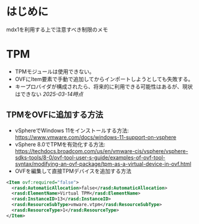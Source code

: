 
# はじめに
mdx1を利用する上で注意すべき制限のメモ

# TPM
- TPMモジュールは使用できない。
- OVFにItem要素で手動で追加してからインポートしようとしても失敗する。
- キープロバイダが構成されたら、将来的に利用できる可能性はあるが、現状はできない _2025-03-14時点_

## TPMをOVFに追加する方法
- vSphereでWindows 11をインストールする方法: https://www.vmware.com/docs/windows-11-support-on-vsphere
- vSphere 8.0でTPMを有効化する方法: https://techdocs.broadcom.com/us/en/vmware-cis/vsphere/vsphere-sdks-tools/8-0/ovf-tool-user-s-guide/examples-of-ovf-tool-syntax/modifying-an-ovf-package/tpm-as-a-virtual-device-in-ovf.html
- OVFを編集して直接TPMデバイスを追加する方法

```xml
<Item ovf:required="false">
  <rasd:AutomaticAllocation>false</rasd:AutomaticAllocation>
  <rasd:ElementName>Virtual TPM</rasd:ElementName>
  <rasd:InstanceID>13</rasd:InstanceID>
  <rasd:ResourceSubType>vmware.vtpm</rasd:ResourceSubType>
  <rasd:ResourceType>1</rasd:ResourceType>
</Item>
```